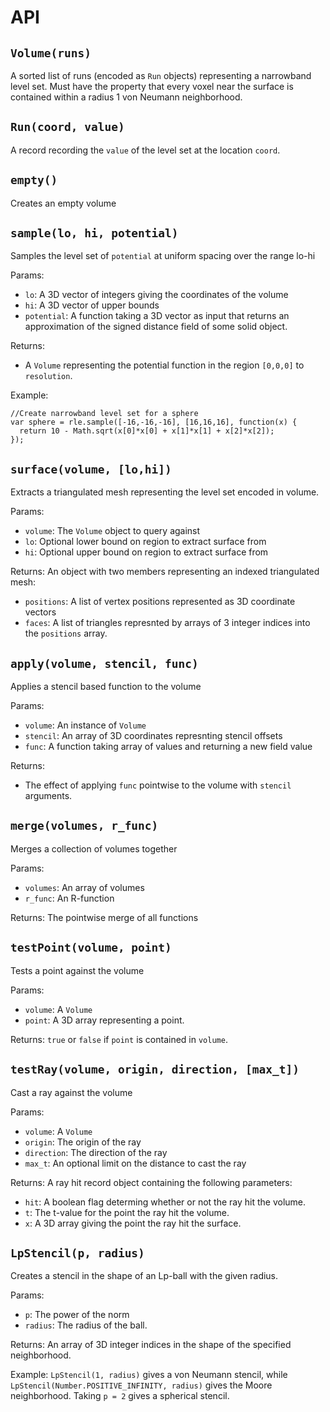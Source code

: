# API #

## `Volume(runs)` ##

A sorted list of runs (encoded as `Run` objects) representing a narrowband level set.  Must have the property that every voxel near the surface is contained within a radius 1 von Neumann neighborhood.

## `Run(coord, value)` ##

A record recording the `value` of the level set at the location `coord`.

## `empty()` ##

Creates an empty volume 

## `sample(lo, hi, potential)` ##

Samples the level set of `potential`  at uniform spacing over the range lo-hi

Params:
* `lo`: A 3D vector of integers giving the coordinates of the volume
* `hi`: A 3D vector of upper bounds
* `potential`: A function taking a 3D vector as input that returns an approximation of the signed distance field of some solid object.

Returns:
* A `Volume` representing the potential function in the region `[0,0,0]` to `resolution`.

Example:

    //Create narrowband level set for a sphere
    var sphere = rle.sample([-16,-16,-16], [16,16,16], function(x) {
      return 10 - Math.sqrt(x[0]*x[0] + x[1]*x[1] + x[2]*x[2]);
    });

## `surface(volume, [lo,hi])` ##

Extracts a triangulated mesh representing the level set encoded in volume.

Params:
* `volume`:  The `Volume` object to query against
* `lo`: Optional lower bound on region to extract surface from
* `hi`: Optional upper bound on region to extract surface from

Returns:
An object with two members representing an indexed triangulated mesh:
* `positions`: A list of vertex positions represented as 3D coordinate vectors
* `faces`: A list of triangles represnted by arrays of 3 integer indices into the `positions` array.

## `apply(volume, stencil, func)` ##

Applies a stencil based function to the volume

Params:
* `volume`: An instance of `Volume`
* `stencil`: An array of 3D coordinates represnting stencil offsets
* `func`: A function taking array of values and returning a new field value

Returns:
* The effect of applying `func` pointwise to the volume with `stencil` arguments.

## `merge(volumes, r_func)` ##

Merges a collection of volumes together

Params:
* `volumes`: An array of volumes
* `r_func`: An R-function

Returns: The pointwise merge of all functions

## `testPoint(volume, point)` ##

Tests a point against the volume

Params:
* `volume`: A `Volume`
* `point`: A 3D array representing a point.

Returns: `true` or `false` if `point` is contained in `volume`.

## `testRay(volume, origin, direction, [max_t])` ##

Cast a ray against the volume

Params:
* `volume`: A `Volume`
* `origin`: The origin of the ray
* `direction`: The direction of the ray
* `max_t`: An optional limit on the distance to cast the ray

Returns:
A ray hit record object containing the following parameters:
* `hit`: A boolean flag determing whether or not the ray hit the volume.
* `t`: The t-value for the point the ray hit the volume.
* `x`: A 3D array giving the point the ray hit the surface.

## `LpStencil(p, radius)` ##

Creates a stencil in the shape of an Lp-ball with the given radius.

Params:
* `p`: The power of the norm
* `radius`: The radius of the ball.

Returns:
An array of 3D integer indices in the shape of the specified neighborhood.

Example:
`LpStencil(1, radius)` gives a von Neumann stencil, while `LpStencil(Number.POSITIVE_INFINITY, radius)` gives the Moore neighborhood.  Taking `p = 2` gives a spherical stencil.
